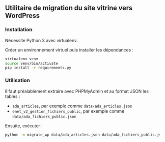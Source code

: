 ## Utilitaire de migration du site vitrine vers WordPress

### Installation

Nécessite Python 3 avec virtualenv.

Créer un environnement virtuel puis installer les dépendances :

```bash
virtualenv venv
source venv/bin/activate
pip install -r requirements.py
```
### Utilisation

Il faut préalablement extraire avec PHPMyAdmin et au format JSON les tables :
- `ada_articles`, par exemple comme `data/ada_articles.json`
- `enet_v2_gestion_fichiers_public`, par exemple comme `data/ada_fichiers_public.json`

Ensuite, exécuter :
```bash
python -m migrate_wp data/ada_articles.json data/ada_fichiers_public.json
```